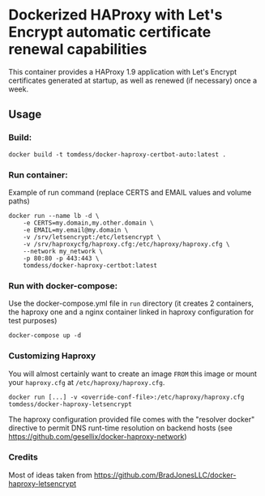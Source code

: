 # Dockerized HAProxy with Let's Encrypt automatic certificate renewal capabilities

This container provides a HAProxy 1.9 application with Let's Encrypt certificates
generated at startup, as well as renewed (if necessary) once a week.

## Usage

### Build:

```
docker build -t tomdess/docker-haproxy-certbot-auto:latest .
```

### Run container:

Example of run command (replace CERTS and EMAIL values and volume paths)

```
docker run --name lb -d \
    -e CERTS=my.domain,my.other.domain \
    -e EMAIL=my.email@my.domain \
    -v /srv/letsencrypt:/etc/letsencrypt \
    -v /srv/haproxycfg/haproxy.cfg:/etc/haproxy/haproxy.cfg \
    --network my_network \
    -p 80:80 -p 443:443 \
    tomdess/docker-haproxy-certbot:latest
```

### Run with docker-compose:

Use the docker-compose.yml file in `run` directory (it creates 2 containers, the haproxy one and a nginx container linked in haproxy configuration for test purposes)

```
docker-compose up -d
```

### Customizing Haproxy

You will almost certainly want to create an image `FROM` this image or
mount your `haproxy.cfg` at `/etc/haproxy/haproxy.cfg`.


    docker run [...] -v <override-conf-file>:/etc/haproxy/haproxy.cfg tomdess/docker-haproxy-letsencrypt

The haproxy configuration provided file comes with the "resolver docker" directive to permit DNS runt-time resolution on backend hosts (see https://github.com/gesellix/docker-haproxy-network)

### Credits

Most of ideas taken from https://github.com/BradJonesLLC/docker-haproxy-letsencrypt
